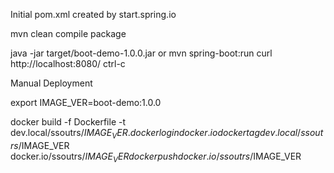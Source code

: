 Initial pom.xml created by start.spring.io

mvn clean compile package

java -jar target/boot-demo-1.0.0.jar
or
mvn spring-boot:run
curl http://localhost:8080/
ctrl-c

Manual Deployment

export IMAGE_VER=boot-demo:1.0.0

docker build -f Dockerfile -t dev.local/ssoutrs/$IMAGE_VER .
docker login docker.io
docker tag dev.local/ssoutrs/$IMAGE_VER docker.io/ssoutrs/$IMAGE_VER
docker push docker.io/ssoutrs/$IMAGE_VER

